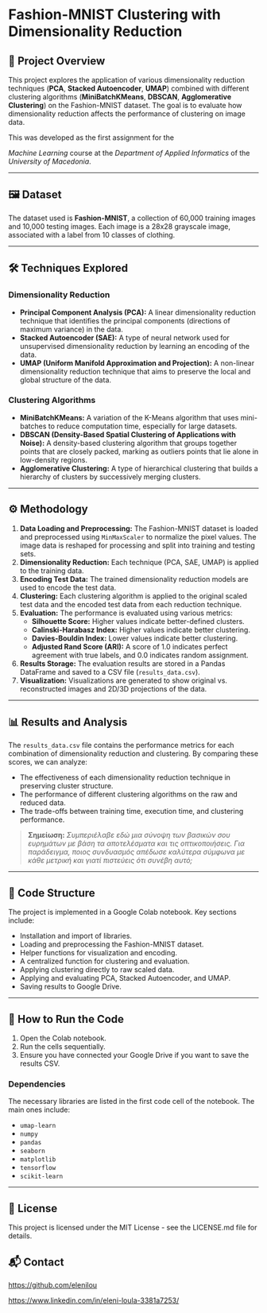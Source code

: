 # Fashion-MNIST Clustering with Dimensionality Reduction

## 📜 Project Overview

This project explores the application of various dimensionality reduction techniques (**PCA**, **Stacked Autoencoder**, **UMAP**) combined with different clustering algorithms (**MiniBatchKMeans**, **DBSCAN**, **Agglomerative Clustering**) on the Fashion-MNIST dataset. The goal is to evaluate how dimensionality reduction affects the performance of clustering on image data.

This was developed as the first assignment for the 

*Machine Learning* course at the *Department of Applied Informatics* of the *University of Macedonia*.

---

## 🖼️ Dataset

The dataset used is **Fashion-MNIST**, a collection of 60,000 training images and 10,000 testing images. Each image is a 28x28 grayscale image, associated with a label from 10 classes of clothing.

---

## 🛠️ Techniques Explored

### Dimensionality Reduction

* **Principal Component Analysis (PCA):** A linear dimensionality reduction technique that identifies the principal components (directions of maximum variance) in the data.
* **Stacked Autoencoder (SAE):** A type of neural network used for unsupervised dimensionality reduction by learning an encoding of the data.
* **UMAP (Uniform Manifold Approximation and Projection):** A non-linear dimensionality reduction technique that aims to preserve the local and global structure of the data.

### Clustering Algorithms

* **MiniBatchKMeans:** A variation of the K-Means algorithm that uses mini-batches to reduce computation time, especially for large datasets.
* **DBSCAN (Density-Based Spatial Clustering of Applications with Noise):** A density-based clustering algorithm that groups together points that are closely packed, marking as outliers points that lie alone in low-density regions.
* **Agglomerative Clustering:** A type of hierarchical clustering that builds a hierarchy of clusters by successively merging clusters.

---

## ⚙️ Methodology

1.  **Data Loading and Preprocessing:** The Fashion-MNIST dataset is loaded and preprocessed using `MinMaxScaler` to normalize the pixel values. The image data is reshaped for processing and split into training and testing sets.
2.  **Dimensionality Reduction:** Each technique (PCA, SAE, UMAP) is applied to the training data.
3.  **Encoding Test Data:** The trained dimensionality reduction models are used to encode the test data.
4.  **Clustering:** Each clustering algorithm is applied to the original scaled test data and the encoded test data from each reduction technique.
5.  **Evaluation:** The performance is evaluated using various metrics:
    * **Silhouette Score:** Higher values indicate better-defined clusters.
    * **Calinski-Harabasz Index:** Higher values indicate better clustering.
    * **Davies-Bouldin Index:** Lower values indicate better clustering.
    * **Adjusted Rand Score (ARI):** A score of 1.0 indicates perfect agreement with true labels, and 0.0 indicates random assignment.
6.  **Results Storage:** The evaluation results are stored in a Pandas DataFrame and saved to a CSV file (`results_data.csv`).
7.  **Visualization:** Visualizations are generated to show original vs. reconstructed images and 2D/3D projections of the data.

---

## 📊 Results and Analysis

The `results_data.csv` file contains the performance metrics for each combination of dimensionality reduction and clustering. By comparing these scores, we can analyze:
* The effectiveness of each dimensionality reduction technique in preserving cluster structure.
* The performance of different clustering algorithms on the raw and reduced data.
* The trade-offs between training time, execution time, and clustering performance.

> **Σημείωση:** *Συμπεριέλαβε εδώ μια σύνοψη των βασικών σου ευρημάτων με βάση τα αποτελέσματα και τις οπτικοποιήσεις. Για παράδειγμα, ποιος συνδυασμός απέδωσε καλύτερα σύμφωνα με κάθε μετρική και γιατί πιστεύεις ότι συνέβη αυτό;*

---

## 📂 Code Structure

The project is implemented in a Google Colab notebook. Key sections include:
* Installation and import of libraries.
* Loading and preprocessing the Fashion-MNIST dataset.
* Helper functions for visualization and encoding.
* A centralized function for clustering and evaluation.
* Applying clustering directly to raw scaled data.
* Applying and evaluating PCA, Stacked Autoencoder, and UMAP.
* Saving results to Google Drive.

---

## 🚀 How to Run the Code

1.  Open the Colab notebook.
2.  Run the cells sequentially.
3.  Ensure you have connected your Google Drive if you want to save the results CSV.

### Dependencies
The necessary libraries are listed in the first code cell of the notebook. The main ones include:
* `umap-learn`
* `numpy`
* `pandas`
* `seaborn`
* `matplotlib`
* `tensorflow`
* `scikit-learn`

---

## 📄 License

This project is licensed under the MIT License - see the LICENSE.md file for details.

## 📬 Contact
https://github.com/elenilou

https://www.linkedin.com/in/eleni-loula-3381a7253/
